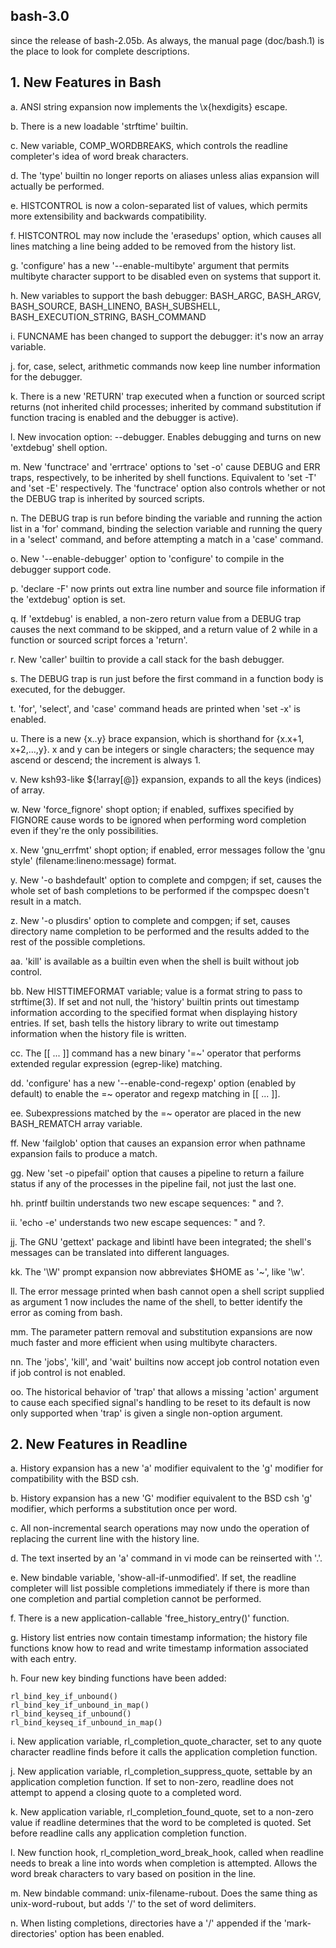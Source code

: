 ## bash-3.0

since
the release of bash-2.05b.  As always, the manual page (doc/bash.1) is
the place to look for complete descriptions.

## 1.  New Features in Bash

a.  ANSI string expansion now implements the \x{hexdigits} escape.

b.  There is a new loadable 'strftime' builtin.

c.  New variable, COMP_WORDBREAKS, which controls the readline completer's
    idea of word break characters.

d.  The 'type' builtin no longer reports on aliases unless alias expansion
    will actually be performed.    

e.  HISTCONTROL is now a colon-separated list of values, which permits
    more extensibility and backwards compatibility.

f.  HISTCONTROL may now include the 'erasedups' option, which causes all lines
    matching a line being added to be removed from the history list.

g.  'configure' has a new '--enable-multibyte' argument that permits multibyte
    character support to be disabled even on systems that support it.

h.  New variables to support the bash debugger:  BASH_ARGC, BASH_ARGV,
    BASH_SOURCE, BASH_LINENO, BASH_SUBSHELL, BASH_EXECUTION_STRING,
    BASH_COMMAND

i.  FUNCNAME has been changed to support the debugger: it's now an array
    variable.

j.  for, case, select, arithmetic commands now keep line number information
    for the debugger.

k.  There is a new 'RETURN' trap executed when a function or sourced script
    returns (not inherited child processes; inherited by command substitution
    if function tracing is enabled and the debugger is active).

l.  New invocation option:  --debugger.  Enables debugging and turns on new
    'extdebug' shell option.

m.  New 'functrace' and 'errtrace' options to 'set -o' cause DEBUG and ERR
    traps, respectively, to be inherited by shell functions.  Equivalent to
    'set -T' and 'set -E' respectively.  The 'functrace' option also controls
    whether or not the DEBUG trap is inherited by sourced scripts.

n.  The DEBUG trap is run before binding the variable and running the action
    list in a 'for' command, binding the selection variable and running the
    query in a 'select' command, and before attempting a match in a 'case'
    command.

o.  New '--enable-debugger' option to 'configure' to compile in the debugger
    support code.

p.  'declare -F' now prints out extra line number and source file information
    if the 'extdebug' option is set.

q.  If 'extdebug' is enabled, a non-zero return value from a DEBUG trap causes
    the next command to be skipped, and a return value of 2 while in a
    function or sourced script forces a 'return'.

r.  New 'caller' builtin to provide a call stack for the bash debugger.

s.  The DEBUG trap is run just before the first command in a function body is
    executed, for the debugger.

t.  'for', 'select', and 'case' command heads are printed when 'set -x' is
    enabled.

u.  There is a new {x..y} brace expansion, which is shorthand for {x.x+1,
    x+2,...,y}.  x and y can be integers or single characters; the sequence
    may ascend or descend; the increment is always 1.

v.  New ksh93-like ${!array[@]} expansion, expands to all the keys (indices)
    of array.

w.  New 'force_fignore' shopt option; if enabled, suffixes specified by
    FIGNORE cause words to be ignored when performing word completion even
    if they're the only possibilities.

x.  New 'gnu_errfmt' shopt option; if enabled, error messages follow the 'gnu
    style' (filename:lineno:message) format.

y.  New '-o bashdefault' option to complete and compgen; if set, causes the
    whole set of bash completions to be performed if the compspec doesn't
    result in a match.

z.  New '-o plusdirs' option to complete and compgen; if set, causes directory
    name completion to be performed and the results added to the rest of the
    possible completions.

aa. 'kill' is available as a builtin even when the shell is built without
    job control.

bb. New HISTTIMEFORMAT variable; value is a format string to pass to
    strftime(3).  If set and not null, the 'history' builtin prints out
    timestamp information according to the specified format when displaying
    history entries.  If set, bash tells the history library to write out
    timestamp information when the history file is written.

cc. The [[ ... ]] command has a new binary '=~' operator that performs
    extended regular expression (egrep-like) matching.

dd. 'configure' has a new '--enable-cond-regexp' option (enabled by default)
    to enable the =~ operator and regexp matching in [[ ... ]].

ee. Subexpressions matched by the =~ operator are placed in the new
    BASH_REMATCH array variable.

ff. New 'failglob' option that causes an expansion error when pathname
    expansion fails to produce a match.

gg. New 'set -o pipefail' option that causes a pipeline to return a failure
    status if any of the processes in the pipeline fail, not just the last
    one.

hh. printf builtin understands two new escape sequences:  \" and \?.

ii. 'echo -e' understands two new escape sequences:  \" and \?.

jj. The GNU 'gettext' package and libintl have been integrated; the shell's
    messages can be translated into different languages.

kk. The '\W' prompt expansion now abbreviates $HOME as '~', like '\w'.

ll. The error message printed when bash cannot open a shell script supplied
    as argument 1 now includes the name of the shell, to better identify
    the error as coming from bash.

mm. The parameter pattern removal and substitution expansions are now much
    faster and more efficient when using multibyte characters.

nn. The 'jobs', 'kill', and 'wait' builtins now accept job control notation
    even if job control is not enabled.

oo. The historical behavior of 'trap' that allows a missing 'action' argument
    to cause each specified signal's handling to be reset to its default is
    now only supported when 'trap' is given a single non-option argument.

## 2.  New Features in Readline

a.  History expansion has a new 'a' modifier equivalent to the 'g' modifier
    for compatibility with the BSD csh.

b.  History expansion has a new 'G' modifier equivalent to the BSD csh 'g'
    modifier, which performs a substitution once per word.

c.  All non-incremental search operations may now undo the operation of
    replacing the current line with the history line.

d.  The text inserted by an 'a' command in vi mode can be reinserted with
    '.'.

e.  New bindable variable, 'show-all-if-unmodified'.  If set, the readline
    completer will list possible completions immediately if there is more
    than one completion and partial completion cannot be performed.

f.  There is a new application-callable 'free_history_entry()' function.

g.  History list entries now contain timestamp information; the history file
    functions know how to read and write timestamp information associated
    with each entry.

h.  Four new key binding functions have been added:

    rl_bind_key_if_unbound()
    rl_bind_key_if_unbound_in_map()
    rl_bind_keyseq_if_unbound()
    rl_bind_keyseq_if_unbound_in_map()

i.  New application variable, rl_completion_quote_character, set to any
    quote character readline finds before it calls the application completion
    function.

j.  New application variable, rl_completion_suppress_quote, settable by an
    application completion function.  If set to non-zero, readline does not
    attempt to append a closing quote to a completed word.

k.  New application variable, rl_completion_found_quote, set to a non-zero
    value if readline determines that the word to be completed is quoted.
    Set before readline calls any application completion function.

l.  New function hook, rl_completion_word_break_hook, called when readline
    needs to break a line into words when completion is attempted.  Allows
    the word break characters to vary based on position in the line.

m.  New bindable command: unix-filename-rubout.  Does the same thing as
    unix-word-rubout, but adds '/' to the set of word delimiters.

n.  When listing completions, directories have a '/' appended if the
    'mark-directories' option has been enabled.
